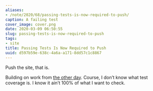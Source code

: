 ```yaml
---
aliases:
- /note/2020/68/passing-tests-is-now-required-to-push/
caption: A failing test
cover_image: cover.png
date: 2020-03-09 06:50:55
slug: passing-tests-is-now-required-to-push
tags:
- site
title: Passing Tests Is Now Required to Push
uuid: d597b59e-638c-4a6a-a171-8dd57c1c8867
---
```


Push the site, that is.

Building on work from [the other
day](/note/2020/03/today-in-personal-accomplishments). Course, I don’t
know what test coverage is. I know it ain’t 100% of what I want to
check.